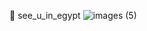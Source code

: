 🚀 see_u_in_egypt
![images (5)](https://github.com/user-attachments/assets/54d7d59f-295c-4945-ad06-58e15a5f3d52)
